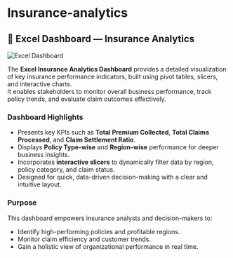 # Insurance-analytics

## 🧮 Excel Dashboard — Insurance Analytics

![Excel Dashboard](./Excel_Dashboard/dashboard_excel.png)

The **Excel Insurance Analytics Dashboard** provides a detailed visualization of key insurance performance indicators, built using pivot tables, slicers, and interactive charts.  
It enables stakeholders to monitor overall business performance, track policy trends, and evaluate claim outcomes effectively.

### **Dashboard Highlights**
- Presents key KPIs such as **Total Premium Collected**, **Total Claims Processed**, and **Claim Settlement Ratio**.  
- Displays **Policy Type-wise** and **Region-wise** performance for deeper business insights.  
- Incorporates **interactive slicers** to dynamically filter data by region, policy category, and claim status.  
- Designed for quick, data-driven decision-making with a clear and intuitive layout.  

### **Purpose**
This dashboard empowers insurance analysts and decision-makers to:
- Identify high-performing policies and profitable regions.  
- Monitor claim efficiency and customer trends.  
- Gain a holistic view of organizational performance in real time.  
